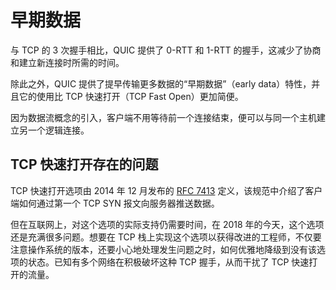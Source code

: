 # 早期数据

与 TCP 的 3 次握手相比，QUIC 提供了 0-RTT 和 1-RTT 的握手，这减少了协商和建立新连接时所需的时间。

除此之外，QUIC 提供了提早传输更多数据的“早期数据”（early data）特性，并且它的使用比 TCP 快速打开（TCP Fast Open）更加简便。

因为数据流概念的引入，客户端不用等待前一个连接结束，便可以与同一个主机建立另一个逻辑连接。

## TCP 快速打开存在的问题

TCP 快速打开选项由 2014 年 12 月发布的 [RFC 7413](https://tools.ietf.org/html/rfc7413) 定义，该规范中介绍了客户端如何通过第一个 TCP SYN 报文向服务器推送数据。

但在互联网上，对这个选项的实际支持仍需要时间，在 2018 年的今天，这个选项还是充满很多问题。想要在 TCP 栈上实现这个选项以获得改进的工程师，不仅要注意操作系统的版本，还要小心地处理发生问题之时，如何优雅地降级到没有该选项的状态。已知有多个网络在积极破坏这种 TCP 握手，从而干扰了 TCP 快速打开的流量。
